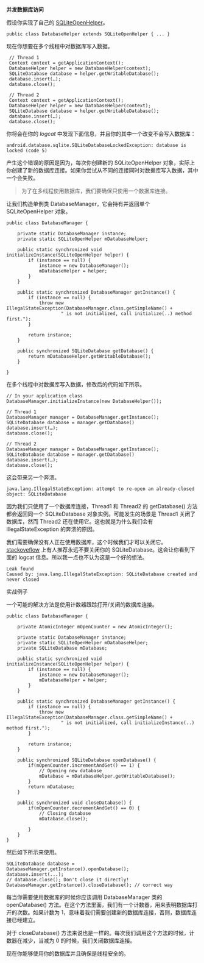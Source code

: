 **并发数据库访问**

假设你实现了自己的 [SQLiteOpenHelper](http://developer.android.com/reference/android/database/sqlite/SQLiteOpenHelper.html)。

```
public class DatabaseHelper extends SQLiteOpenHelper { ... }
```

现在你想要在多个线程中对数据库写入数据。

```
 // Thread 1
 Context context = getApplicationContext();
 DatabaseHelper helper = new DatabaseHelper(context);
 SQLiteDatabase database = helper.getWritableDatabase();
 database.insert(…);
 database.close();

 // Thread 2
 Context context = getApplicationContext();
 DatabaseHelper helper = new DatabaseHelper(context);
 SQLiteDatabase database = helper.getWritableDatabase();
 database.insert(…);
 database.close();
```

你将会在你的 *logcat* 中发现下面信息，并且你的其中一个改变不会写入数据库：

```
android.database.sqlite.SQLiteDatabaseLockedException: database is locked (code 5)
```

产生这个错误的原因是因为，每次你创建新的 SQLiteOpenHelper 对象，实际上你创建了新的数据库连接。如果你尝试从不同的连接同时对数据库写入数据，其中一个会失败。

>为了在多线程使用数据库，我们要确保只使用一个数据库连接。

让我们构造单例类 DatabaseManager，它会持有并返回单个 SQLiteOpenHelper 对象。

```
public class DatabaseManager {

    private static DatabaseManager instance;
    private static SQLiteOpenHelper mDatabaseHelper;

    public static synchronized void initializeInstance(SQLiteOpenHelper helper) {
        if (instance == null) {
            instance = new DatabaseManager();
            mDatabaseHelper = helper;
        }
    }

    public static synchronized DatabaseManager getInstance() {
        if (instance == null) {
            throw new IllegalStateException(DatabaseManager.class.getSimpleName() +
                    " is not initialized, call initialize(..) method first.");
        }

        return instance;
    }

    public synchronized SQLiteDatabase getDatabase() {
        return mDatabaseHelper.getWritableDatabase();
    }

}
```

在多个线程中对数据库写入数据，修改后的代码如下所示。

```
// In your application class
DatabaseManager.initializeInstance(new DatabaseHelper());

// Thread 1
DatabaseManager manager = DatabaseManager.getInstance();
SQLiteDatabase database = manager.getDatabase()
database.insert(…);
database.close();

// Thread 2
DatabaseManager manager = DatabaseManager.getInstance();
SQLiteDatabase database = manager.getDatabase()
database.insert(…);
database.close();
```

这会带来另一个奔溃。

```
java.lang.IllegalStateException: attempt to re-open an already-closed object: SQLiteDatabase
```

因为我们只使用了一个数据库连接，Thread1 和 Thread2 的 getDatabase() 方法都会返回同一个 SQLiteDatabase 对象实例。可能发生的场景是 Thread1 关闭了数据库，然而 Thread2 还在使用它。这也就是为什么我们会有 IllegalStateException 的奔溃的原因。

我们需要确保没有人正在使用数据库，这个时候我们才可以关闭它。[stackoveflow](http://stackoverflow.com/) 上有人推荐永远不要关闭你的 SQLiteDatabase。这会让你看到下面的 logcat 信息。所以我一点也不认为这是一个好的想法。

```
Leak found
Caused by: java.lang.IllegalStateException: SQLiteDatabase created and never closed
```
实战例子

一个可能的解决方法是使用计数器跟踪打开/关闭的数据库连接。
```
public class DatabaseManager {

    private AtomicInteger mOpenCounter = new AtomicInteger();

    private static DatabaseManager instance;
    private static SQLiteOpenHelper mDatabaseHelper;
    private SQLiteDatabase mDatabase;

    public static synchronized void initializeInstance(SQLiteOpenHelper helper) {
        if (instance == null) {
            instance = new DatabaseManager();
            mDatabaseHelper = helper;
        }
    }

    public static synchronized DatabaseManager getInstance() {
        if (instance == null) {
            throw new IllegalStateException(DatabaseManager.class.getSimpleName() +
                    " is not initialized, call initializeInstance(..) method first.");
        }

        return instance;
    }

    public synchronized SQLiteDatabase openDatabase() {
        if(mOpenCounter.incrementAndGet() == 1) {
            // Opening new database
            mDatabase = mDatabaseHelper.getWritableDatabase();
        }
        return mDatabase;
    }

    public synchronized void closeDatabase() {
        if(mOpenCounter.decrementAndGet() == 0) {
            // Closing database
            mDatabase.close();

        }
    }
}
```
然后如下所示来使用。
```
SQLiteDatabase database = DatabaseManager.getInstance().openDatabase();
database.insert(...);
// database.close(); Don't close it directly!
DatabaseManager.getInstance().closeDatabase(); // correct way
```

每当你需要使用数据库的时候你应该调用 DatabaseManager 类的 openDatabase() 方法。在这个方法里面，我们有一个计数器，用来表明数据库打开的次数。如果计数为 1，意味着我们需要创建新的数据库连接，否则，数据库连接已经建立。

对于 closeDatabase() 方法来说也是一样的。每次我们调用这个方法的时候，计数器在减少，当减为 0 的时候，我们关闭数据库连接。

现在你能够使用你的数据库并且确保是线程安全的。
